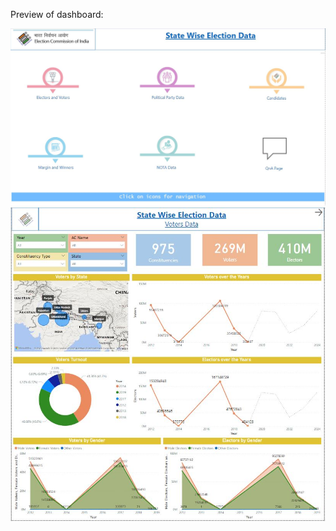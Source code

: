 Preview of dashboard:

![Alt text](/ECI/1.JPG?raw=true "Optional Title")
![Alt text](/ECI/2.JPG?raw=true "Optional Title")
